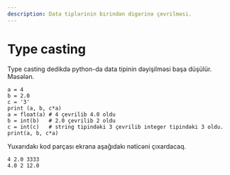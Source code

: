 ```yaml
---
description: Data tiplərinin birindən digərinə çevrilməsi.
---
```


# Type casting

Type casting dedikdə python-da data tipinin dəyişilməsi başa düşülür. Məsələn.

```
a = 4
b = 2.0
c = '3'
print (a, b, c*a)
a = float(a) # 4 çevrilib 4.0 oldu
b = int(b)   # 2.0 çevrilib 2 oldu
c = int(c)   # string tipindəki 3 çevrilib integer tipindəki 3 oldu.
print(a, b, c*a)
```

Yuxarıdakı kod parçası ekrana aşağıdakı nəticəni çıxardacaq.

```
4 2.0 3333
4.0 2 12.0
```





